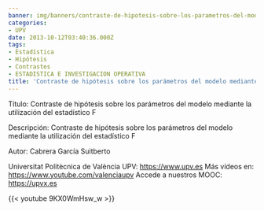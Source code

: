 ```yaml
---
banner: img/banners/contraste-de-hipotesis-sobre-los-parametros-del-modelo-mediante-la-utilizacion-del-estadistico-upv.jpg
categories:
- UPV
date: 2013-10-12T03:40:36.000Z
tags:
- Estadística
- Hipótesis
- Contrastes
- ESTADISTICA E INVESTIGACION OPERATIVA
title: 'Contraste de hipótesis sobre los parámetros del modelo mediante la utilización del estadístico | UPV'
---
```


Título: Contraste de hipótesis sobre los parámetros del modelo mediante la utilización del estadístico F

Descripción: Contraste de hipótesis sobre los parámetros del modelo mediante la utilización del estadístico F 

Autor: Cabrera García Suitberto


Universitat Politècnica de València UPV: https://www.upv.es
Más vídeos en: https://www.youtube.com/valenciaupv
Accede a nuestros MOOC: https://upvx.es

{{< youtube 9KX0WmHsw_w >}}
